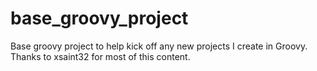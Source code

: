 base_groovy_project
===================

Base groovy project to help kick off any new projects I create in Groovy. Thanks to xsaint32 for most of this content.
